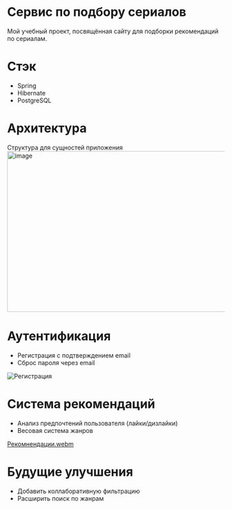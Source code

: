 # Сервис по подбору сериалов
Мой учебный проект, посвящённая сайту для подборки рекомендаций по сериалам. 

# Стэк
* Spring
* Hibernate
* PostgreSQL

# Архитектура
Структура для сущностей приложения
<img width="742" height="372" alt="image" src="https://github.com/user-attachments/assets/5c24aeda-8cfb-40fa-9554-0310fe337804" />

# Аутентификация
* Регистрация с подтверждением email
* Сброс пароля через email

![Регистрация](https://github.com/user-attachments/assets/d9a8571b-4635-4a3a-8a30-85ece36c1b67)

# Система рекомендаций
* Анализ предпочтений пользователя (лайки/дизлайки)
* Весовая система жанров

[Рекомнендации.webm](https://github.com/user-attachments/assets/a16c1ea7-319c-4d25-a97a-7cc22abf068a)

# Будущие улучшения
* Добавить коллаборативную фильтрацию
* Расширить поиск по жанрам

